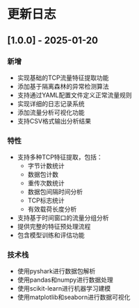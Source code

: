 # 更新日志

## [1.0.0] - 2025-01-20

### 新增
- 实现基础的TCP流量特征提取功能
- 添加基于隔离森林的异常检测算法
- 支持通过YAML配置文件定义正常流量规则
- 实现详细的日志记录系统
- 添加流量分析可视化功能
- 支持CSV格式输出分析结果

### 特性
- 支持多种TCP特征提取，包括：
  - 字节计数统计
  - 数据包计数
  - 重传次数统计
  - 数据包间隔时间分析
  - TCP标志统计
  - 有效载荷长度分析
- 支持基于时间窗口的流量分组分析
- 提供完整的特征预处理流程
- 包含模型训练和评估功能

### 技术栈
- 使用pyshark进行数据包解析
- 使用pandas和numpy进行数据处理
- 使用scikit-learn进行机器学习建模
- 使用matplotlib和seaborn进行数据可视化
